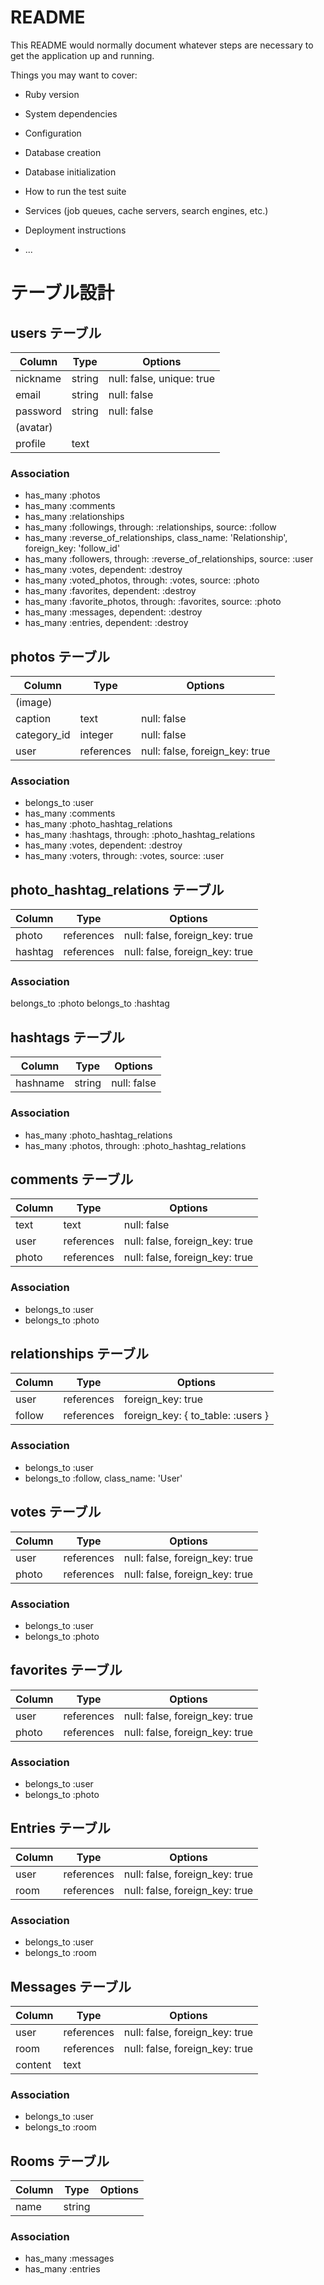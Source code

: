 # README

This README would normally document whatever steps are necessary to get the
application up and running.

Things you may want to cover:

* Ruby version

* System dependencies

* Configuration

* Database creation

* Database initialization

* How to run the test suite

* Services (job queues, cache servers, search engines, etc.)

* Deployment instructions

* ...

# テーブル設計

## users テーブル
| Column      | Type   | Options                   |
| ------------| ------ | ------------------------- |
| nickname    | string | null: false, unique: true |
| email       | string | null: false               |
| password    | string | null: false               |
| (avatar)    |        |                           |
| profile     | text   |                           |

### Association
- has_many :photos
- has_many :comments
- has_many :relationships
- has_many :followings, through: :relationships, source: :follow
- has_many :reverse_of_relationships, class_name: 'Relationship', foreign_key: 'follow_id'
- has_many :followers, through: :reverse_of_relationships, source: :user
- has_many :votes, dependent: :destroy
- has_many :voted_photos, through: :votes, source: :photo
- has_many :favorites, dependent: :destroy
- has_many :favorite_photos, through: :favorites, source: :photo
- has_many :messages, dependent: :destroy
- has_many :entries, dependent: :destroy

## photos テーブル
| Column      | Type       | Options                        |
| ------------| ---------- | ------------------------------ |
| (image)     |            |                                |
| caption     | text       | null: false                    |
| category_id | integer    | null: false                    |
| user        | references | null: false, foreign_key: true |

### Association
- belongs_to :user
- has_many :comments
- has_many :photo_hashtag_relations
- has_many :hashtags, through: :photo_hashtag_relations
- has_many :votes, dependent: :destroy
- has_many :voters, through: :votes, source: :user

## photo_hashtag_relations テーブル
| Column  | Type       | Options                        |
| --------| ---------- | ------------------------------ |
| photo   | references | null: false, foreign_key: true |
| hashtag | references | null: false, foreign_key: true |

### Association
belongs_to :photo
belongs_to :hashtag

## hashtags テーブル
| Column   | Type   | Options     |
| ---------| ------ | ----------- |
| hashname | string | null: false |

 ### Association
- has_many :photo_hashtag_relations
- has_many :photos, through: :photo_hashtag_relations

## comments テーブル
| Column | Type       | Options                        |
| -------| ---------- | ------------------------------ |
| text   | text       | null: false                    |
| user   | references | null: false, foreign_key: true |
| photo  | references | null: false, foreign_key: true |

### Association
- belongs_to :user
- belongs_to :photo

## relationships テーブル
| Column | Type       | Options                           |
| -------| ---------- | --------------------------------- |
| user   | references | foreign_key: true                 |
| follow | references | foreign_key: { to_table: :users } |

### Association
- belongs_to :user
- belongs_to :follow, class_name: 'User'

## votes テーブル
| Column | Type       | Options                        |
| -------| ---------- | ------------------------------ |
| user   | references | null: false, foreign_key: true |
| photo  | references | null: false, foreign_key: true |

### Association
- belongs_to :user
- belongs_to :photo

## favorites テーブル
| Column | Type       | Options                        |
| -------| ---------- | ------------------------------ |
| user   | references | null: false, foreign_key: true |
| photo  | references | null: false, foreign_key: true |

### Association
- belongs_to :user
- belongs_to :photo

## Entries テーブル
| Column | Type       | Options                        |
| -------| ---------- | ------------------------------ |
| user   | references | null: false, foreign_key: true |
| room   | references | null: false, foreign_key: true |

### Association
- belongs_to :user
- belongs_to :room

## Messages テーブル
| Column | Type        | Options                        |
| --------| ---------- | ------------------------------ |
| user    | references | null: false, foreign_key: true |
| room    | references | null: false, foreign_key: true |
| content | text       |                                |

### Association
- belongs_to :user
- belongs_to :room

## Rooms テーブル
| Column | Type   | Options |
| ------ | ------ | ------- |
| name   | string |         |

### Association
- has_many :messages
- has_many :entries





